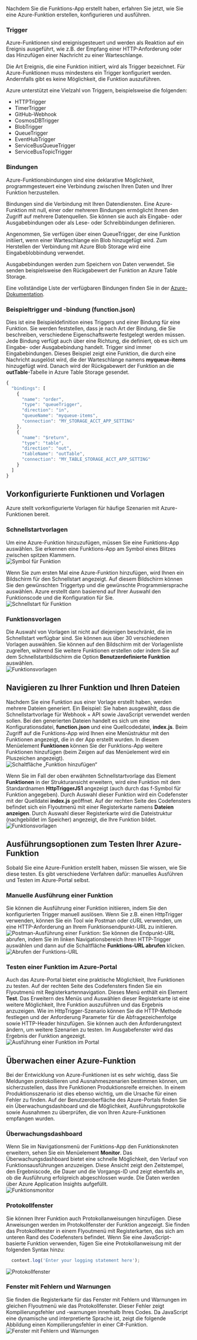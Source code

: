 Nachdem Sie die Funktions-App erstellt haben, erfahren Sie jetzt, wie Sie eine Azure-Funktion erstellen, konfigurieren und ausführen.

### <a name="triggers"></a>Trigger
Azure-Funktionen sind ereignisgesteuert und werden als Reaktion auf ein Ereignis ausgeführt, wie z.B. der Empfang einer HTTP-Anforderung oder das Hinzufügen einer Nachricht zu einer Warteschlange. 

Die Art Ereignis, die eine Funktion initiiert, wird als Trigger bezeichnet. Für Azure-Funktionen muss mindestens ein Trigger konfiguriert werden. Andernfalls gibt es keine Möglichkeit, die Funktion auszuführen.

 Azure unterstützt eine Vielzahl von Triggern, beispielsweise die folgenden:
* HTTPTrigger
* TimerTrigger
* GitHub-Webhook
* CosmosDBTrigger
* BlobTrigger
* QueueTrigger
* EventHubTrigger
* ServiceBusQueueTrigger
* ServiceBusTopicTrigger

### <a name="bindings"></a>Bindungen
Azure-Funktionsbindungen sind eine deklarative Möglichkeit, programmgesteuert eine Verbindung zwischen Ihren Daten und Ihrer Funktion herzustellen.

Bindungen sind die Verbindung mit Ihren Datendiensten. Eine Azure-Funktion mit null, einer oder mehreren Bindungen ermöglicht Ihnen den Zugriff auf mehrere Datenquellen. Sie können sie auch als Eingabe- oder Ausgabebindungen oder als Lese- oder Schreibbindungen definieren.

Angenommen, Sie verfügen über einen QueueTrigger, der eine Funktion initiiert, wenn einer Warteschlange ein Blob hinzugefügt wird. Zum Herstellen der Verbindung mit Azure Blob Storage wird eine Eingabeblobbindung verwendet. 

Ausgabebindungen werden zum Speichern von Daten verwendet. Sie senden beispielsweise den Rückgabewert der Funktion an Azure Table Storage.

Eine vollständige Liste der verfügbaren Bindungen finden Sie in der [Azure-Dokumentation](https://docs.microsoft.com/azure/azure-functions/functions-triggers-bindings#supported-bindings).

### <a name="a-sample-trigger-and-binding-functionjson"></a>Beispieltrigger und -bindung (function.json)
Dies ist eine Beispieldefinition eines Triggers und einer Bindung für eine Funktion. Sie werden feststellen, dass je nach Art der Bindung, die Sie beschreiben, verschiedene Eigenschaftswerte festgelegt werden müssen. Jede Bindung verfügt auch über eine Richtung, die definiert, ob es sich um Eingabe- oder Ausgabebindung handelt. Trigger sind immer Eingabebindungen. Dieses Beispiel zeigt eine Funktion, die durch eine Nachricht ausgelöst wird, die der Warteschlange namens **myqueue-items** hinzugefügt wird. Danach wird der Rückgabewert der Funktion an die **outTable**-Tabelle in Azure Table Storage gesendet.

```javascript
{
  "bindings": [
    {
      "name": "order",
      "type": "queueTrigger",
      "direction": "in",
      "queueName": "myqueue-items",
      "connection": "MY_STORAGE_ACCT_APP_SETTING"
    },
    {
      "name": "$return",
      "type": "table",
      "direction": "out",
      "tableName": "outTable",
      "connection": "MY_TABLE_STORAGE_ACCT_APP_SETTING"
    }
  ]
}
```
## <a name="premade-functions-and-templates"></a>Vorkonfigurierte Funktionen und Vorlagen
Azure stellt vorkonfigurierte Vorlagen für häufige Szenarien mit Azure-Funktionen bereit.

### <a name="quickstart-templates"></a>Schnellstartvorlagen
Um eine Azure-Funktion hinzuzufügen, müssen Sie eine Funktions-App auswählen. Sie erkennen eine Funktions-App am Symbol eines Blitzes zwischen spitzen Klammern.  
![Symbol für Funktion](../images/5-function-icon.png)

Wenn Sie zum ersten Mal eine Azure-Funktion hinzufügen, wird Ihnen ein Bildschirm für den Schnellstart angezeigt. Auf diesem Bildschirm können Sie den gewünschten Triggertyp und die gewünschte Programmiersprache auswählen. Azure erstellt dann basierend auf Ihrer Auswahl den Funktionscode und die Konfiguration für Sie.  
![Schnellstart für Funktion](../images/5-quickstart-form.png)

### <a name="function-templates"></a>Funktionsvorlagen
Die Auswahl von Vorlagen ist nicht auf diejenigen beschränkt, die im Schnellstart verfügbar sind. Sie können aus über 30 verschiedenen Vorlagen auswählen. Sie können auf den Bildschirm mit der Vorlagenliste zugreifen, während Sie weitere Funktionen erstellen oder indem Sie auf dem Schnellstartbildschirm die Option **Benutzerdefinierte Funktion** auswählen.  
![Funktionsvorlagen](../images/5-template-list.png)

## <a name="navigating-to-your-function-and-files"></a>Navigieren zu Ihrer Funktion und Ihren Dateien
Nachdem Sie eine Funktion aus einer Vorlage erstellt haben, werden mehrere Dateien generiert. Ein Beispiel: Sie haben ausgewählt, dass die Schnellstartvorlage für Webhook + API sowie JavaScript verwendet werden sollen. Bei den generierten Dateien handelt es sich um eine Konfigurationsdatei, **function.json** und eine Quellcodedatei, **index.js**. Beim Zugriff auf die Funktions-App wird Ihnen eine Menüstruktur mit den Funktionen angezeigt, die in der App erstellt wurden. In diesem Menüelement **Funktionen** können Sie der Funktions-App weitere Funktionen hinzufügen (beim Zeigen auf das Menüelement wird ein Pluszeichen angezeigt).  
![Schaltfläche „Funktion hinzufügen“](../images/5-function-add-button.png) 

Wenn Sie im Fall der oben erwähnten Schnellstartvorlage das Element **Funktionen** in der Strukturansicht erweitern, wird eine Funktion mit dem Standardnamen **HttpTriggerJS1** angezeigt (auch durch das f-Symbol für Funktion angegeben). Durch Auswahl dieser Funktion wird ein Codefenster mit der Quelldatei **index.js** geöffnet. Auf der rechten Seite des Codefensters befindet sich ein Flyoutmenü mit einer Registerkarte namens **Dateien anzeigen**. Durch Auswahl dieser Registerkarte wird die Dateistruktur (nachgebildet im Speicher) angezeigt, die Ihre Funktion bildet.  
![Funktionsvorlagen](../images/5-file-navigation.png)

## <a name="execution-options-for-testing-your-azure-function"></a>Ausführungsoptionen zum Testen Ihrer Azure-Funktion
Sobald Sie eine Azure-Funktion erstellt haben, müssen Sie wissen, wie Sie diese testen. Es gibt verschiedene Verfahren dafür: manuelles Ausführen und Testen im Azure-Portal selbst.

### <a name="manual-execution-of-a-function"></a>Manuelle Ausführung einer Funktion
Sie können die Ausführung einer Funktion initiieren, indem Sie den konfigurierten Trigger manuell auslösen. Wenn Sie z.B. einen HttpTrigger verwenden, können Sie ein Tool wie Postman oder cURL verwenden, um eine HTTP-Anforderung an Ihrem Funktionsendpunkt-URL zu initiieren.  
![Postman-Ausführung einer Funktion](../images/5-postman-execution.png): Sie können die Endpunkt-URL abrufen, indem Sie im linken Navigationsbereich Ihren HTTP-Trigger auswählen und dann auf die Schaltfläche **Funktions-URL abrufen** klicken.  
![Abrufen der Funktions-URL](../images/5-get-function-url.png)

### <a name="testing-a-function-in-the-azure-portal"></a>Testen einer Funktion im Azure-Portal
Auch das Azure-Portal bietet eine praktische Möglichkeit, Ihre Funktionen zu testen. Auf der rechten Seite des Codefensters finden Sie ein Flyoutmenü mit Registerkartennavigation. Dieses Menü enthält ein Element **Test**. Das Erweitern des Menüs und Auswählen dieser Registerkarte ist eine weitere Möglichkeit, Ihre Funktion auszuführen und das Ergebnis anzuzeigen. Wie im HttpTrigger-Szenario können Sie die HTTP-Methode festlegen und der Anforderung Parameter für die Abfragezeichenfolge sowie HTTP-Header hinzufügen. Sie können auch den Anforderungstext ändern, um weitere Szenarien zu testen. Im Ausgabefenster wird das Ergebnis der Funktion angezeigt.  
![Ausführung einer Funktion im Portal](../images/5-portal-execution.png)

## <a name="monitoring-an-azure-function"></a>Überwachen einer Azure-Funktion
Bei der Entwicklung von Azure-Funktionen ist es sehr wichtig, dass Sie Meldungen protokollieren und Ausnahmeszenarien bestimmen können, um sicherzustellen, dass Ihre Funktionen Produktionsreife erreichen. In einem Produktionsszenario ist dies ebenso wichtig, um die Ursache für einen Fehler zu finden. Auf der Benutzeroberfläche des Azure-Portals finden Sie ein Überwachungsdashboard und die Möglichkeit, Ausführungsprotokolle sowie Ausnahmen zu überprüfen, die von Ihren Azure-Funktionen empfangen wurden.

### <a name="monitoring-dashboard"></a>Überwachungsdashboard
Wenn Sie im Navigationsmenü der Funktions-App den Funktionsknoten erweitern, sehen Sie ein Menüelement **Monitor**. Das Überwachungsdashboard bietet eine schnelle Möglichkeit, den Verlauf von Funktionsausführungen anzuzeigen. Diese Ansicht zeigt den Zeitstempel, den Ergebniscode, die Dauer und die Vorgangs-ID und zeigt ebenfalls an, ob die Ausführung erfolgreich abgeschlossen wurde. Die Daten werden über Azure Application Insights aufgefüllt.  
![Funktionsmonitor](../images/5-monitor-function.png)

### <a name="log-window"></a>Protokollfenster
Sie können Ihrer Funktion auch Protokollanweisungen hinzufügen. Diese Anweisungen werden im Protokollfenster der Funktion angezeigt. Sie finden das Protokollfenster in einem Flyoutmenü mit Registerkarten, das sich am unteren Rand des Codefensters befindet. Wenn Sie eine JavaScript-basierte Funktion verwenden, fügen Sie eine Protokollanweisung mit der folgenden Syntax hinzu:
```javascript
  context.log('Enter your logging statement here');
```  
![Protokollfenster](../images/5-log-window.png)

### <a name="errors-and-warnings-window"></a>Fenster mit Fehlern und Warnungen
Sie finden die Registerkarte für das Fenster mit Fehlern und Warnungen im gleichen Flyoutmenü wie das Protokollfenster. Dieser Fehler zeigt Kompilierungsfehler und -warnungen innerhalb Ihres Codes. Da JavaScript eine dynamische und interpretierte Sprache ist, zeigt die folgende Abbildung einen Kompilierungsfehler in einer C#-Funktion.  
![Fenster mit Fehlern und Warnungen](../images/5-errors-window.png)
